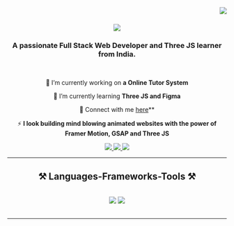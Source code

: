 <img align="right" src="https://visitor-badge.laobi.icu/badge?page_id=Anshu4062.Anshu4062" />

<h1 align="center">
    <img src="https://readme-typing-svg.herokuapp.com/?font=Righteous&size=35&center=true&vCenter=true&width=500&height=70&duration=4000&lines=Hi+There!+👋;+I'm+Suryansh+Singh!;" />
</h1>

<h3 align="center">A passionate Full Stack Web Developer and Three JS learner from India.</h3>

<br/>

<div align="center">
 
 🔭 I’m currently working on **a Online Tutor System**
 
 🌱 I’m currently learning **Three JS and Figma**

💬 Connect with me [here](https://linkedin.com/in/suryansh-singh-75b743232)**

⚡  **I look building mind blowing animated websites with the power of Framer Motion, GSAP and Three JS**

 </div>
 
<div align="center"> 
  <a href="mailto:suryanshdevwork@gmail.com">
    <img src="https://img.shields.io/badge/Gmail-333333?style=for-the-badge&logo=gmail&logoColor=red" />
  </a>
  <a href="https://linkedin.com/in/suryansh-singh-75b743232/" target="_blank">
    <img src="https://img.shields.io/badge/LinkedIn-0077B5?style=for-the-badge&logo=linkedin&logoColor=white" target="_blank" />
  </a>
  <a href="https://suryanshdev.site/" target="_blank">
     <img src="https://img.shields.io/badge/Portfolio-FF5722?style=for-the-badge&logo=todoist&logoColor=white" target="_blank" /> <!-- sqlite, safari, google-chrome are other good icon options -->
  </a>
</div>

 <hr/>
 
<h2 align="center">⚒️ Languages-Frameworks-Tools ⚒️</h2>
<br/>
<div align="center">
    <img src="https://skillicons.dev/icons?i=react,scss,bootstrap,html,css,github,figma,git,docker" />
    <img src="https://skillicons.dev/icons?i=nodejs,python,javascript,express,appwrite,linux,mongodb,nextjs,postgresql,mysql" /><br>
</div>
<br/>

<hr/>
<br/>

<div align="center">
<!-- <a href='https://buymeacoffee.com/supremesos' target='_blank'><img style='border-radius:30%;height:64px;' src='coffeev4.png' border='0' alt='Buy Me a Coffee' /></a> -->
</div>

<br/>
